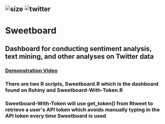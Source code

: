## ![size](https://img.shields.io/github/repo-size/andrew-couch/Sweetboard) ![twitter](https://img.shields.io/twitter/follow/andrewcouchnews?style=social)
# Sweetboard
## Dashboard for conducting sentiment analysis, text mining, and other analyses on Twitter data
### [Demonstration Video](https://youtu.be/M26o-RizrUA)
### There are two R scripts, Sweetboard.R which is the dashboard found on Rshiny and Sweetboard-With-Token.R
### Sweetboard-With-Token will use get_token() from Rtweet to retrieve a user's API token which avoids manually typing in the API token every time Sweetboard is used
